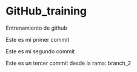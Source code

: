 # GitHub_training
Entrenamiento de github

Este es mi primer commit

Este es mi segundo commit

Este es un tercer commit desde la rama: branch_2